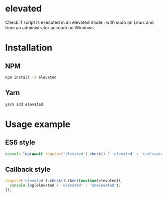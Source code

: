 # elevated
Check if script is executed in an elevated mode : with sudo on Linux and from an administrator account on Windows.

# Installation
## NPM
```bash
npm install -s elevated
```
## Yarn
```bash
yarn add elevated
```

# Usage example

## ES6 style
```javascript
console.log(await require('elevated').check() ? 'elevated' : 'unelevated');
```

## Callback style
```javascript
require('elevated').check().then(function(elevated){
  console.log(elevated ? 'elevated' : 'unelevated');
]);
```

